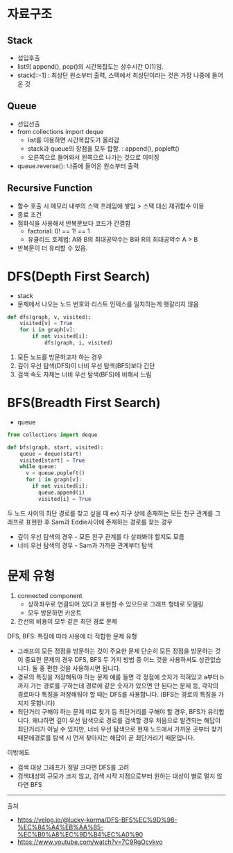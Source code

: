 # 자료구조

## Stack

- 섭입후출
- list의 append(), pop()의 시간복잡도는 상수시간 O(1)임.
- stack[::-1] : 최상단 원소부터 출력, 스택에서 최상단이라는 것은 가장 나중에 들어온 것

## Queue

- 선입선출
- from collections import deque
  - list를 이용하면 시간복잡도가 올라감
  - stack과 queue의 장점을 모두 합함. : append(), popleft()
  - 오른쪽으로 들어와서 왼쪽으로 나가는 것으로 이미징
- queue.reverse(): 나중에 들어온 원소부터 출력

## Recursive Function

- 함수 호출 시 메모리 내부의 스택 프레임에 쌓임 > 스택 대신 재귀함수 이용
- 종료 조건
- 점화식을 사용해서 반복문보다 코드가 간결함
  - factorial: 0! == 1! == 1
  - 유클리드 호제법: A와 B의 최대공약수는 B와 R의 최대공약수 A > B
- 반복문이 더 유리할 수 있음.

# DFS(Depth First Search)

- stack
- 문제에서 나오는 노드 번호와 리스트 인덱스를 일치하는게 헷갈리지 않음

```python
def dfs(graph, v, visited):
    visited[v] = True
    for i in graph[v]:
        if not visited[i]:
            dfs(graph, i, visited)
```

1. 모든 노드를 방문하고자 하는 경우
2. 깊이 우선 탐색(DFS)이 너비 우선 탐색(BFS)보다 간단
3. 검색 속도 자체는 너비 우선 탐색(BFS)에 비해서 느림

# BFS(Breadth First Search)

- queue

```python
from collections import deque

def bfs(graph, start, visited):
    queue = deque(start)
    visited[start] = True
    while queue:
      v = queue.popleft()
      for i in graph[v]:
        if not visited[i]:
          queue.append(i)
          visited[i] = True
```

두 노드 사이의 최단 경로를 찾고 싶을 때
ex) 지구 상에 존재하는 모든 친구 관계를 그래프로 표현한 후 Sam과 Eddie사이에 존재하는 경로를 찾는 경우

- 깊이 우선 탐색의 경우 - 모든 친구 관계를 다 살펴봐야 할지도 모름
- 너비 우선 탐색의 경우 - Sam과 가까운 관계부터 탐색

# 문제 유형

1. connected component
   - 상하좌우로 연결되어 있다고 표현할 수 있으므로 그래프 형태로 모델링
   - 모두 방문하면 카운트
2. 간선의 비용이 모두 같은 최단 경로 문제

DFS, BFS: 특징에 따라 사용에 더 적합한 문제 유형

- 그래프의 모든 정점을 방문하는 것이 주요한 문제
  단순히 모든 정점을 방문하는 것이 중요한 문제의 경우 DFS, BFS 두 가지 방법 중 어느 것을 사용하셔도 상관없습니다.
  둘 중 편한 것을 사용하시면 됩니다.
- 경로의 특징을 저장해둬야 하는 문제
  예를 들면 각 정점에 숫자가 적혀있고 a부터 b까지 가는 경로를 구하는데 경로에 같은 숫자가 있으면 안 된다는 문제 등, 각각의 경로마다 특징을 저장해둬야 할 때는 DFS를 사용합니다. (BFS는 경로의 특징을 가지지 못합니다)
- 최단거리 구해야 하는 문제
  미로 찾기 등 최단거리를 구해야 할 경우, BFS가 유리합니다.
  왜냐하면 깊이 우선 탐색으로 경로를 검색할 경우 처음으로 발견되는 해답이 최단거리가 아닐 수 있지만,
  너비 우선 탐색으로 현재 노드에서 가까운 곳부터 찾기 때문에경로를 탐색 시 먼저 찾아지는 해답이 곧 최단거리기 때문입니다.

이밖에도

- 검색 대상 그래프가 정말 크다면 DFS를 고려
- 검색대상의 규모가 크지 않고, 검색 시작 지점으로부터 원하는 대상이 별로 멀지 않다면 BFS

---

출처

- https://velog.io/@lucky-korma/DFS-BFS%EC%9D%98-%EC%84%A4%EB%AA%85-%EC%B0%A8%EC%9D%B4%EC%A0%90
- https://www.youtube.com/watch?v=7C9RgOcvkvo

